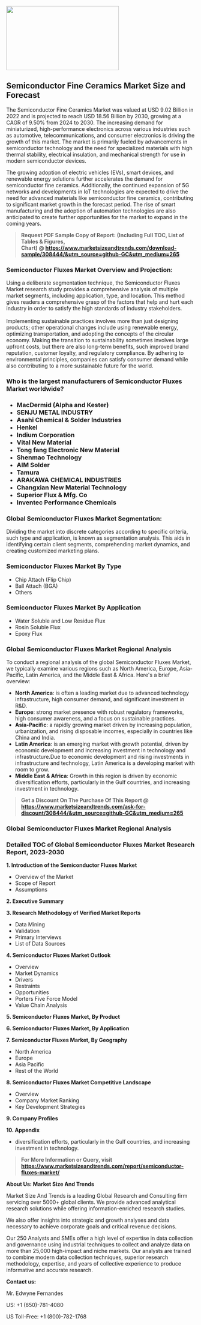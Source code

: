<p><img class="alignnone size-medium wp-image-20088" src="https://ffe5etoiles.com/wp-content/uploads/2024/12/MST1-300x171.png" alt="" width="300" height="171" /></p><h2>Semiconductor Fine Ceramics Market Size and Forecast</h2><p>The Semiconductor Fine Ceramics Market was valued at USD 9.02 Billion in 2022 and is projected to reach USD 18.56 Billion by 2030, growing at a CAGR of 9.50% from 2024 to 2030. The increasing demand for miniaturized, high-performance electronics across various industries such as automotive, telecommunications, and consumer electronics is driving the growth of this market. The market is primarily fueled by advancements in semiconductor technology and the need for specialized materials with high thermal stability, electrical insulation, and mechanical strength for use in modern semiconductor devices.</p><p>The growing adoption of electric vehicles (EVs), smart devices, and renewable energy solutions further accelerates the demand for semiconductor fine ceramics. Additionally, the continued expansion of 5G networks and developments in IoT technologies are expected to drive the need for advanced materials like semiconductor fine ceramics, contributing to significant market growth in the forecast period. The rise of smart manufacturing and the adoption of automation technologies are also anticipated to create further opportunities for the market to expand in the coming years.</p></p><blockquote id="" class=""><strong>Request PDF Sample Copy of Report: (Including Full TOC, List of Tables &amp; Figures, Chart)&nbsp;@&nbsp;<strong><a href="https://www.marketsizeandtrends.com/download-sample/308444/&utm_source=github-GC&utm_medium=265" target="_blank">https://www.marketsizeandtrends.com/download-sample/308444/&utm_source=github-GC&utm_medium=265</a></strong></strong></blockquote><h3 id="" class="">Semiconductor Fluxes Market&nbsp;Overview and Projection:</h3><p id="" class="">Using a deliberate segmentation technique, the Semiconductor Fluxes Market research study provides a comprehensive analysis of multiple market segments, including application, type, and location. This method gives readers a comprehensive grasp of the factors that help and hurt each industry in order to satisfy the high standards of industry stakeholders. <br /> <br />Implementing sustainable practices involves more than just designing products; other operational changes include using renewable energy, optimizing transportation, and adopting the concepts of the circular economy. Making the transition to sustainability sometimes involves large upfront costs, but there are also long-term benefits, such improved brand reputation, customer loyalty, and regulatory compliance. By adhering to environmental principles, companies can satisfy consumer demand while also contributing to a more sustainable future for the world.</p><h3 id="" class="">Who is the largest manufacturers of&nbsp;Semiconductor Fluxes Market worldwide?</h3><h3 class=""><p><ul><li>MacDermid (Alpha and Kester) </li><li> SENJU METAL INDUSTRY </li><li> Asahi Chemical & Solder Industries </li><li> Henkel </li><li> Indium Corporation </li><li> Vital New Material </li><li> Tong fang Electronic New Material </li><li> Shenmao Technology </li><li> AIM Solder </li><li> Tamura </li><li> ARAKAWA CHEMICAL INDUSTRIES </li><li> Changxian New Material Technology </li><li> Superior Flux & Mfg. Co </li><li> Inventec Performance Chemicals</li></ul></p></h3><h3 id="" class="">Global&nbsp;Semiconductor Fluxes Market Segmentation:</h3><p id="" class="">Dividing the market into discrete categories according to specific criteria, such type and application, is known as segmentation analysis. This aids in identifying certain client segments, comprehending market dynamics, and creating customized marketing plans.</p><h3 id="" class="">Semiconductor Fluxes Market&nbsp;By Type</h3><p><p><ul><li>Chip Attach (Flip Chip)</li><li> Ball Attach (BGA)</li><li> Others</p></li></ul></p></p><h3 id="" class="">Semiconductor Fluxes Market&nbsp;By Application</h3><p class=""><p><ul><li>Water Soluble and Low Residue Flux</li><li> Rosin Soluble Flux</li><li> Epoxy Flux</li></ul></p></p><h3 id="" class="">Global Semiconductor Fluxes Market Regional Analysis</h3><p id="" class="">To conduct a regional analysis of the global Semiconductor Fluxes Market, we typically examine various regions such as North America, Europe, Asia-Pacific, Latin America, and the Middle East &amp; Africa. Here's a brief overview:</p><ul><li><strong>North America</strong>: is often a leading market due to advanced technology infrastructure, high consumer demand, and significant investment in R&amp;D.</li><li><strong>Europe</strong>: strong market presence with robust regulatory frameworks, high consumer awareness, and a focus on sustainable practices.</li><li><strong>Asia-Pacific</strong>: a rapidly growing market driven by increasing population, urbanization, and rising disposable incomes, especially in countries like China and India.</li><li><strong>Latin America</strong>: is an emerging market with growth potential, driven by economic development and increasing investment in technology and infrastructure.Due to economic development and rising investments in infrastructure and technology, Latin America is a developing market with room to grow.</li><li><strong>Middle East &amp; Africa</strong>: Growth in this region is driven by economic diversification efforts, particularly in the Gulf countries, and increasing investment in technology.</li></ul><blockquote id="" class=""><strong>Get a Discount On The Purchase Of This Report @ <strong><a href="https://www.marketsizeandtrends.com/ask-for-discount/308444/&utm_source=github-GC&utm_medium=265" target="_blank">https://www.marketsizeandtrends.com/ask-for-discount/308444/&utm_source=github-GC&utm_medium=265</a></strong></strong></blockquote><h3 id="" class="">Global Semiconductor Fluxes Market Regional Analysis</h3><h3 id="" class="">Detailed TOC of Global Semiconductor Fluxes Market Research Report, 2023-2030</h3><p id="" class=""><strong>1. Introduction of the Semiconductor Fluxes Market</strong></p><ul><li>Overview of the Market</li><li>Scope of Report</li><li>Assumptions</li></ul><p id="" class=""><strong>2. Executive Summary</strong></p><p id="" class=""><strong>3. Research Methodology of Verified Market Reports</strong></p><ul><li>Data Mining</li><li>Validation</li><li>Primary Interviews</li><li>List of Data Sources</li></ul><p id="" class=""><strong>4. Semiconductor Fluxes Market Outlook</strong></p><ul><li>Overview</li><li>Market Dynamics</li><li>Drivers</li><li>Restraints</li><li>Opportunities</li><li>Porters Five Force Model</li><li>Value Chain Analysis</li></ul><p id="" class=""><strong>5. Semiconductor Fluxes Market, By Product</strong></p><p id="" class=""><strong>6. Semiconductor Fluxes Market, By Application</strong></p><p id="" class=""><strong>7. Semiconductor Fluxes Market, By Geography</strong></p><ul><li>North America</li><li>Europe</li><li>Asia Pacific</li><li>Rest of the World</li></ul><p id="" class=""><strong>8. Semiconductor Fluxes Market Competitive Landscape</strong></p><ul><li>Overview</li><li>Company Market Ranking</li><li>Key Development Strategies</li></ul><p id="" class=""><strong>9. Company Profiles</strong></p><p id="" class=""><strong>10. Appendix</strong></p><ul><li>diversification efforts, particularly in the Gulf countries, and increasing investment in technology.</li></ul><blockquote id="" class=""><strong>For More Information or Query, visit <strong><strong><a href="https://www.marketsizeandtrends.com/report/semiconductor-fluxes-market/" target="_blank">https://www.marketsizeandtrends.com/report/semiconductor-fluxes-market/</a></strong></strong></strong></blockquote><p id="" class=""><strong>About Us: Market Size And Trends</strong></p><p id="" class="">Market Size And Trends is a leading Global Research and Consulting firm servicing over 5000+ global clients. We provide advanced analytical research solutions while offering information-enriched research studies.</p><p id="" class="">We also offer insights into strategic and growth analyses and data necessary to achieve corporate goals and critical revenue decisions.</p><p id="" class="">Our 250 Analysts and SMEs offer a high level of expertise in data collection and governance using industrial techniques to collect and analyze data on more than 25,000 high-impact and niche markets. Our analysts are trained to combine modern data collection techniques, superior research methodology, expertise, and years of collective experience to produce informative and accurate research.</p><p id="" class=""><strong>Contact us:</strong></p><p id="" class="">Mr. Edwyne Fernandes</p><p id="" class="">US: +1 (650)-781-4080</p><p id="" class="">US Toll-Free: +1 (800)-782-1768</p>
